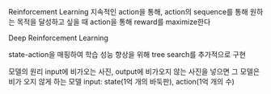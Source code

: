 Reinforcement Learning
지속적인 action을 통해, action의 sequence를 통해 원하는 목적을 달성하고 싶을 때
action을 통해 reward를 maximize한다

Deep Reinforcement Learning

state-action을 매핑하여 학습
성능 향상을 위해 tree search를 추가적으로 구현

모델의 원리 input에 비가오는 사진, output에 비가오지 않는 사진을 넣으면 그 모델은 비가 오지 않게 하는 모델
input: state(1억 개의 바둑판), action(1억 개의 수)
